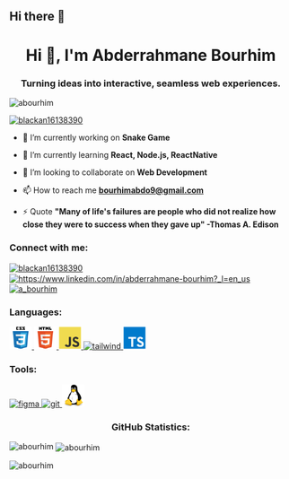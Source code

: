 ## Hi there 👋

<!--
**Abourhim/Abourhim** is a ✨ _special_ ✨ repository because its `README.md` (this file) appears on your GitHub profile.

Here are some ideas to get you started:

- 🔭 I’m currently working on ...
- 🌱 I’m currently learning ...
- 👯 I’m looking to collaborate on ...
- 🤔 I’m looking for help with ...
- 💬 Ask me about ...
- 📫 How to reach me: ...
- 😄 Pronouns: ...
- ⚡ Fun fact: ...
-->

<h1 align="center">Hi 👋, I'm Abderrahmane Bourhim</h1>
<h3 align="center">Turning ideas into interactive, seamless web experiences.</h3>

<p align="left"> <img src="https://komarev.com/ghpvc/?username=abourhim&label=Profile%20views&color=0e75b6&style=flat" alt="abourhim" /> </p>

<p align="left"> <a href="https://twitter.com/blackan16138390" target="blank"><img src="https://img.shields.io/twitter/follow/blackan16138390?logo=twitter&style=for-the-badge" alt="blackan16138390" /></a> </p>

- 🔭 I’m currently working on **Snake Game**

- 🌱 I’m currently learning **React, Node.js, ReactNative**

- 👯 I’m looking to collaborate on **Web Development**

- 📫 How to reach me **bourhimabdo9@gmail.com**

- ⚡ Quote **"Many of life's failures are people who did not realize how close they were to success when they gave up" -Thomas A. Edison**

<h3 align="left">Connect with me:</h3>
<p align="left">
<a href="https://twitter.com/blackan16138390" target="blank"><img align="center" src="https://raw.githubusercontent.com/rahuldkjain/github-profile-readme-generator/master/src/images/icons/Social/twitter.svg" alt="blackan16138390" height="30" width="40" /></a>
<a href="https://linkedin.com/in/https://www.linkedin.com/in/abderrahmane-bourhim?_l=en_us" target="blank"><img align="center" src="https://raw.githubusercontent.com/rahuldkjain/github-profile-readme-generator/master/src/images/icons/Social/linked-in-alt.svg" alt="https://www.linkedin.com/in/abderrahmane-bourhim?_l=en_us" height="30" width="40" /></a>
<a href="https://www.leetcode.com/a_bourhim" target="blank"><img align="center" src="https://raw.githubusercontent.com/rahuldkjain/github-profile-readme-generator/master/src/images/icons/Social/leet-code.svg" alt="a_bourhim" height="30" width="40" /></a>
</p>

<h3 align="left">Languages:</h3>
<p align="left"> <a href="https://www.w3schools.com/css/" target="_blank" rel="noreferrer"> <img src="https://raw.githubusercontent.com/devicons/devicon/master/icons/css3/css3-original-wordmark.svg" alt="css3" width="40" height="40"/> </a> <a href="https://www.w3.org/html/" target="_blank" rel="noreferrer"> <img src="https://raw.githubusercontent.com/devicons/devicon/master/icons/html5/html5-original-wordmark.svg" alt="html5" width="40" height="40"/> </a> <a href="https://developer.mozilla.org/en-US/docs/Web/JavaScript" target="_blank" rel="noreferrer"> <img src="https://raw.githubusercontent.com/devicons/devicon/master/icons/javascript/javascript-original.svg" alt="javascript" width="40" height="40"/> </a> <a href="https://tailwindcss.com/" target="_blank" rel="noreferrer"> <img src="https://www.vectorlogo.zone/logos/tailwindcss/tailwindcss-icon.svg" alt="tailwind" width="40" height="40"/> </a> <a href="https://www.typescriptlang.org/" target="_blank" rel="noreferrer"> <img src="https://raw.githubusercontent.com/devicons/devicon/master/icons/typescript/typescript-original.svg" alt="typescript" width="40" height="40"/> </a> </p>

<h3 align="left">Tools:</h3>
<p align="left"> <a href="https://www.figma.com/" target="_blank" rel="noreferrer"> <img src="https://www.vectorlogo.zone/logos/figma/figma-icon.svg" alt="figma" width="40" height="40"/> </a> <a href="https://git-scm.com/" target="_blank" rel="noreferrer"> <img src="https://www.vectorlogo.zone/logos/git-scm/git-scm-icon.svg" alt="git" width="40" height="40"/> </a> <a href="https://www.linux.org/" target="_blank" rel="noreferrer"> <img src="https://raw.githubusercontent.com/devicons/devicon/master/icons/linux/linux-original.svg" alt="linux" width="40" height="40"/> </a> </p>


<h3 align="center">GitHub Statistics:</h3>

   <p><img align="left" src="https://github-readme-stats.vercel.app/api/top-langs?username=abourhim&show_icons=true&theme=radical&locale=en&layout=compact" alt="abourhim" /></p>
   
   <p>&nbsp;<img align="center" src="https://github-readme-stats.vercel.app/api?username=abourhim&show_icons=true&theme=radical&locale=en" alt="abourhim" /></p>
   
   <p><img align="center" src="https://github-readme-streak-stats.herokuapp.com/?user=abourhim&theme=radical" alt="abourhim" /></p> 
